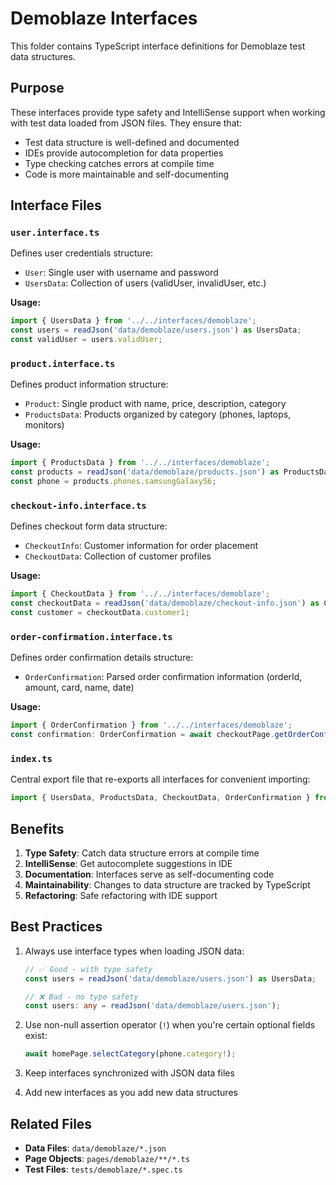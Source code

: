 # Demoblaze Interfaces

This folder contains TypeScript interface definitions for Demoblaze test data structures.

## Purpose

These interfaces provide type safety and IntelliSense support when working with test data loaded from JSON files. They ensure that:

- Test data structure is well-defined and documented
- IDEs provide autocompletion for data properties
- Type checking catches errors at compile time
- Code is more maintainable and self-documenting

## Interface Files

### `user.interface.ts`
Defines user credentials structure:
- `User`: Single user with username and password
- `UsersData`: Collection of users (validUser, invalidUser, etc.)

**Usage:**
```typescript
import { UsersData } from '../../interfaces/demoblaze';
const users = readJson('data/demoblaze/users.json') as UsersData;
const validUser = users.validUser;
```

### `product.interface.ts`
Defines product information structure:
- `Product`: Single product with name, price, description, category
- `ProductsData`: Products organized by category (phones, laptops, monitors)

**Usage:**
```typescript
import { ProductsData } from '../../interfaces/demoblaze';
const products = readJson('data/demoblaze/products.json') as ProductsData;
const phone = products.phones.samsungGalaxyS6;
```

### `checkout-info.interface.ts`
Defines checkout form data structure:
- `CheckoutInfo`: Customer information for order placement
- `CheckoutData`: Collection of customer profiles

**Usage:**
```typescript
import { CheckoutData } from '../../interfaces/demoblaze';
const checkoutData = readJson('data/demoblaze/checkout-info.json') as CheckoutData;
const customer = checkoutData.customer1;
```

### `order-confirmation.interface.ts`
Defines order confirmation details structure:
- `OrderConfirmation`: Parsed order confirmation information (orderId, amount, card, name, date)

**Usage:**
```typescript
import { OrderConfirmation } from '../../interfaces/demoblaze';
const confirmation: OrderConfirmation = await checkoutPage.getOrderConfirmation();
```

### `index.ts`
Central export file that re-exports all interfaces for convenient importing:
```typescript
import { UsersData, ProductsData, CheckoutData, OrderConfirmation } from '../../interfaces/demoblaze';
```

## Benefits

1. **Type Safety**: Catch data structure errors at compile time
2. **IntelliSense**: Get autocomplete suggestions in IDE
3. **Documentation**: Interfaces serve as self-documenting code
4. **Maintainability**: Changes to data structure are tracked by TypeScript
5. **Refactoring**: Safe refactoring with IDE support

## Best Practices

1. Always use interface types when loading JSON data:
   ```typescript
   // ✅ Good - with type safety
   const users = readJson('data/demoblaze/users.json') as UsersData;
   
   // ❌ Bad - no type safety
   const users: any = readJson('data/demoblaze/users.json');
   ```

2. Use non-null assertion operator (`!`) when you're certain optional fields exist:
   ```typescript
   await homePage.selectCategory(phone.category!);
   ```

3. Keep interfaces synchronized with JSON data files

4. Add new interfaces as you add new data structures

## Related Files

- **Data Files**: `data/demoblaze/*.json`
- **Page Objects**: `pages/demoblaze/**/*.ts`
- **Test Files**: `tests/demoblaze/*.spec.ts`
